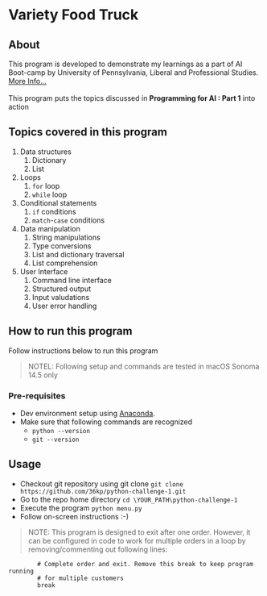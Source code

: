 # Variety Food Truck

## About
This program is developed to demonstrate my learnings as a part of AI Boot-camp by University of Pennsylvania, Liberal and Professional Studies. [More Info...](https://bootcamp.sas.upenn.edu/artificial-intelligence/landing/)
<br/><br/>
This program puts the topics discussed in **Programming for AI : Part 1** into action

## Topics covered in this program
1. Data structures
    1. Dictionary
    2. List
2. Loops
    1. `for` loop
    2. `while` loop
3. Conditional statements
    1. `if` conditions
    2. `match`-`case` conditions
4. Data manipulation
    1. String manipulations
    2. Type conversions
    3. List and dictionary traversal
    4. List comprehension
5. User Interface
    1. Command line interface
    2. Structured output
    3. Input valudations
    4. User error handling

## How to run this program
Follow instructions below to run this program
> NOTEL: Following setup and commands are tested in macOS Sonoma 14.5 only

### Pre-requisites
- Dev environment setup using [Anaconda](https://www.anaconda.com/download).
- Make sure that following commands are recognized
    - `python --version`
    - `git --version`

## Usage
- Checkout git repository using git clone
`git clone https://github.com/36kp/python-challenge-1.git`
- Go to the repo home directory
`cd \YOUR_PATH\python-challenge-1`
- Execute the program
`python menu.py`
- Follow on-screen instructions :-)

> NOTE: This program is designed to exit after one order. However, it can be configured in code to work for multiple orders in a loop by removing/commenting out following lines:
```
        # Complete order and exit. Remove this break to keep program running
        # for multiple customers
        break
```
